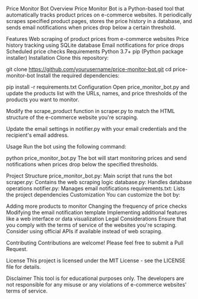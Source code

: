 Price Monitor Bot
Overview
Price Monitor Bot is a Python-based tool that automatically tracks product prices on e-commerce websites. It periodically scrapes specified product pages, stores the price history in a database, and sends email notifications when prices drop below a certain threshold.

Features
Web scraping of product prices from e-commerce websites
Price history tracking using SQLite database
Email notifications for price drops
Scheduled price checks
Requirements
Python 3.7+
pip (Python package installer)
Installation
Clone this repository:

git clone https://github.com/yourusername/price-monitor-bot.git
cd price-monitor-bot
Install the required dependencies:

pip install -r requirements.txt
Configuration
Open price_monitor_bot.py and update the products list with the URLs, names, and price thresholds of the products you want to monitor.

Modify the scrape_product function in scraper.py to match the HTML structure of the e-commerce website you're scraping.

Update the email settings in notifier.py with your email credentials and the recipient's email address.

Usage
Run the bot using the following command:

python price_monitor_bot.py
The bot will start monitoring prices and send notifications when prices drop below the specified thresholds.

Project Structure
price_monitor_bot.py: Main script that runs the bot
scraper.py: Contains the web scraping logic
database.py: Handles database operations
notifier.py: Manages email notifications
requirements.txt: Lists the project dependencies
Customization
You can customize the bot by:

Adding more products to monitor
Changing the frequency of price checks
Modifying the email notification template
Implementing additional features like a web interface or data visualization
Legal Considerations
Ensure that you comply with the terms of service of the websites you're scraping. Consider using official APIs if available instead of web scraping.

Contributing
Contributions are welcome! Please feel free to submit a Pull Request.

License
This project is licensed under the MIT License - see the LICENSE file for details.

Disclaimer
This tool is for educational purposes only. The developers are not responsible for any misuse or any violations of e-commerce websites' terms of service.
